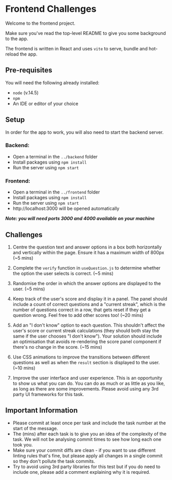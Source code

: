# Frontend Challenges

Welcome to the frontend project.

Make sure you've read the top-level README to give you some background to the app.

The frontend is written in React and uses `vite` to serve, bundle and hot-reload the app.

## Pre-requisites

You will need the following already installed:

- `node` (v.14.5)
- `npm`
- An IDE or editor of your choice

## Setup

In order for the app to work, you will also need to start the backend server.

### Backend:

- Open a terminal in the `../backend` folder
- Install packages using `npm install`
- Run the server using `npm start`

### Frontend:

- Open a terminal in the `../frontend` folder
- Install packages using `npm install`
- Run the server using `npm start`
- http://localhost:3000 will be opened automatically

**_Note: you will need ports 3000 and 4000 available on your machine_**

## Challenges

1. Centre the question text and answer options in a box both horizontally and vertically within the page. Ensure it has a maximum width of 800px (~5 mins)

2. Complete the `verify` function in `useQuestion.js` to determine whether the option the user selects is correct. (~5 mins)

3. Randomise the order in which the answer options are displayed to the user. (~5 mins)

4. Keep track of the user's score and display it in a panel. The panel should include a count of correct questions and a "current streak", which is the number of questions correct in a row, that gets reset if they get a question wrong. Feel free to add other scores too! (~20 mins)

5. Add an "I don't know" option to each question. This shouldn't affect the user's score or current streak calculations (they should both stay the same if the user chooses "I don't know"). Your solution should include an optimisation that avoids re-rendering the score panel component if there's no change in the score. (~15 mins)

6. Use CSS animations to improve the transitions between different questions as well as when the `result` section is displayed to the user. (~10 mins)

7. Improve the user interface and user experience. This is an opportunity to show us what you can do. You can do as much or as little as you like, as long as there are some improvements. Please avoid using any 3rd party UI frameworks for this task.

## Important Information

- Please commit at least once per task and include the task number at the start of the message.
- The (mins) after each task is to give you an idea of the complexity of the task. We will not be analysing commit times to see how long each one took you.
- Make sure your commit diffs are clean - if you want to use different linting rules that's fine, but please apply all changes in a single commit so they don't pollute the task commits.
- Try to avoid using 3rd party libraries for this test but if you do need to include one, please add a comment explaining why it is required.
